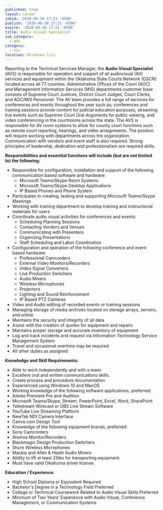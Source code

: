 ```yaml
---
published: true
layout: career
jobid: '2020-06-30 17:21 -0500'
publish: '2020-06-30 17:21 -0500'
expire: '2020-09-30 17:21 -0500'
title: Audio Visual Specialist
sub_category:
  - AOC
category:
  - mis
location: Oklahoma City
---
```

Reporting to the Technical Services Manager, the **Audio Visual Specialist** (AVS) is responsible for operation and support of all audiovisual (AV) services and equipment within the Oklahoma State Courts Network (OSCN) located across all 77 counties. Administrative Offices of the Court (AOC) and Management Information Services (MIS) departments customer base consists of Supreme Court Justices, District Court Judges, Court Clerks, and AOC/MIS Personnel. The AV team provides a full range of services for conferences and events throughout the year such as; conferences and training sessions provide content for judicial education purposes, streaming live events such as Supreme Court Oral Arguments for public viewing, and video conferencing in the courtrooms across the state. The AVS is responsible for AV room systems to allow for county court functions such as remote court reporting, hearings, and video arraignments. The position will require working with departments across the organization. Communication with vendors and event staff is also required. Strong principles of leadership, dedication and professionalism are required skills.

**Responsibilities and essential functions will include (but are not limited to) the following:**

- Responsible for configuration, installation and support of the following communication based software and hardware:
  - Microsoft Teams/Skype Room Systems
  - Microsoft Teams/Skype Desktop Applications
  - IP Based Phones and Phone System
- Participates in creating, testing and supporting Microsoft Teams/Skype Meetings
- Working with training department to develop training and instructional materials for  users
- Coordinate audio visual activities for conferences and events:
  - Scheduling Planning Sessions
  - Contacting Vendors and Venues
  - Communicating with Presenters
  - Organizing Presentations
  - Staff Scheduling and Labor Coordination
- Configuration and operation of the following conference and event based hardware:
  - Professional Camcorders
  - External Video Monitors/Recorders
  - Video Signal Converters
  - Live Production Switchers
  - Audio Mixers
  - Wireless Microphones
  - Projectors
  - Lighting and Sound Reinforcement
  - IP Based PTZ Cameras
- Video and Audio editing of recorded events or training sessions
- Managing storage of media archives located on storage arrays, servers, and online
- Maintains the security and integrity of all data
- Assist with the creation of quotes for equipment and repairs
- Maintains proper storage and accurate inventory of equipment
- Log and track incidents and request via Information Technology Service Management System
- Travel and occasional overtime may be required
- All other duties as assigned

**Knowledge and Skill Requirements:**

- Able to work independently and with a team.
- Excellent oral and written communications skills.
- Create process and procedure documentation
- Experienced using Windows 10 and MacOS
- Working knowledge of the following software applications, preferred: 
- Adobe Premiere Pro and Audition
- Microsoft Teams/Skype, Stream, PowerPoint, Excel, Word, SharePoint
- Telestream Wirecast or OBS Live Stream Software
- YouTube Live Streaming Platform
- NewTek NDI Camera Interface
- Canva.com Design Tool
- Knowledge of the following equipment brands, preferred:
- Sony Camcorders
- Atomos Monitor/Recorders
- Blackmagic Design Production Switchers
- Shure Wireless Microphones
- Mackie and Allen & Heath Audio Mixers
- Ability to lift at least 25lbs for transporting equipment.
- Must have valid Oklahoma driver license.

**Education / Experience:**

- High School Diploma or Equivalent Required 
- Bachelor's Degree in a Technology Field Preferred
- College or Technical Coursework Related to Audio Visual Skills Preferred
- Minimum of Two Years’ Experience with Audio Visual, Conference Management, or Communication Systems
